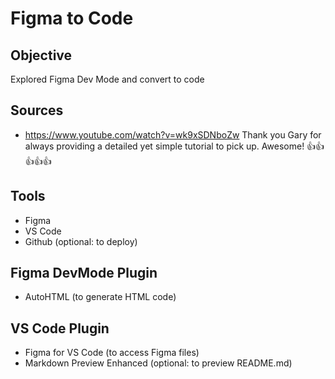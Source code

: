 # Figma to Code

## Objective

Explored Figma Dev Mode and convert to code

## Sources

- https://www.youtube.com/watch?v=wk9xSDNboZw
  Thank you Gary for always providing a detailed yet simple tutorial to pick up. Awesome! 👍👍👍👍👍

## Tools

- Figma
- VS Code
- Github (optional: to deploy)

## Figma DevMode Plugin

- AutoHTML (to generate HTML code)

## VS Code Plugin

- Figma for VS Code (to access Figma files)
- Markdown Preview Enhanced (optional: to preview README.md)

